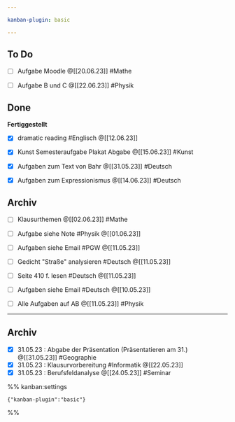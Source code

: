 ```yaml
---

kanban-plugin: basic

---
```


## To Do

- [ ] Aufgabe Moodle @[[20.06.23]] #Mathe
- [ ] Aufgabe B und C @[[22.06.23]] #Physik


## Done

**Fertiggestellt**
- [x] dramatic reading #Englisch @[[12.06.23]]
- [x] Kunst Semesteraufgabe Plakat Abgabe @[[15.06.23]] #Kunst
- [x] Aufgaben zum Text von Bahr @[[31.05.23]] #Deutsch
- [x] Aufgaben zum Expressionismus @[[14.06.23]] #Deutsch


## Archiv

- [ ] Klausurthemen @[[02.06.23]] #Mathe
- [ ] Aufgabe siehe Note #Physik @[[01.06.23]]
- [ ] Aufgaben siehe Email #PGW @[[11.05.23]]
- [ ] Gedicht "Straße" analysieren #Deutsch @[[11.05.23]]
- [ ] Seite 410 f. lesen #Deutsch @[[11.05.23]]
- [ ] Aufgaben siehe Email #Deutsch @[[10.05.23]]
- [ ] Alle Aufgaben auf AB @[[11.05.23]] #Physik


***

## Archiv

- [x] 31.05.23 : Abgabe der Präsentation (Präsentatieren am 31.) @[[31.05.23]] #Geographie
- [x] 31.05.23 : Klausurvorbereitung #Informatik @[[22.05.23]]
- [x] 31.05.23 : Berufsfeldanalyse @[[24.05.23]] #Seminar

%% kanban:settings
```
{"kanban-plugin":"basic"}
```
%%